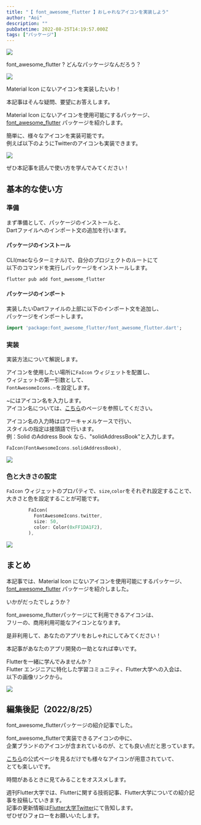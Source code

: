 ```yaml
---
title: "【 font_awesome_flutter 】おしゃれなアイコンを実装しよう"
author: "Aoi"
description: ""
pubDatetime: 2022-08-25T14:19:57.000Z
tags: ["パッケージ"]
---
```


![](https://blog.flutteruniv.com/wp-content/themes/cocoon-master/images/ojisan.png)

font\_awesome\_flutter ? どんなパッケージなんだろう？

![](https://blog.flutteruniv.com/wp-content/themes/cocoon-master/images/obasan.png)

Material Icon にないアイコンを実装したいわ！

本記事はそんな疑問、要望にお答えします。

Material Icon にないアイコンを使用可能にするパッケージ、  
[font\_awesome\_flutter](https://pub.dev/packages/font_awesome_flutter) パッケージを紹介します。

簡単に、様々なアイコンを実装可能です。  
例えば以下のようにTwitterのアイコンも実装できます。

![](https://blog.flutteruniv.com/wp-content/uploads/2022/08/スクリーンショット-2022-08-25-22.42.57-508x1024.png)

ぜひ本記事を読んで使い方を学んでみてください！

## 基本的な使い方

### 準備

まず準備として、パッケージのインストールと、  
Dartファイルへのインポート文の追加を行います。

#### パッケージのインストール

CLI(macならターミナル)で、自分のプロジェクトのルートにて  
以下のコマンドを実行しパッケージをインストールします。

```bash
flutter pub add font_awesome_flutter
```

#### パッケージのインポート

実装したいDartファイルの上部に以下のインポート文を追加し、  
パッケージをインポートします。

```dart
import 'package:font_awesome_flutter/font_awesome_flutter.dart';
```

### 実装

実装方法について解説します。

アイコンを使用したい場所に`FaIcon` ウィジェットを配置し、  
ウィジェットの第一引数として、  
`FontAwesomeIcons.~`を設定します。

~にはアイコン名を入力します。  
アイコン名については、[こちら](https://fontawesome.com/icons)のページを参照してください。

アイコン名の入力時はロワーキャメルケースで行い、  
スタイルの指定は接頭語で行います。  
例：Solid のAddress Book なら、"solidAddressBook"と入力します。

```dart
FaIcon(FontAwesomeIcons.solidAddressBook),
```

![](https://blog.flutteruniv.com/wp-content/uploads/2022/08/スクリーンショット-2022-08-25-22.37.50.png)

### 色と大きさの設定

`FaIcon` ウィジェットのプロパティで、`size`,`color`をそれぞれ設定することで、  
大きさと色を設定することが可能です。

```dart
        FaIcon(
          FontAwesomeIcons.twitter,
          size: 50,
          color: Color(0xFF1DA1F2),
        ),
```

![](https://blog.flutteruniv.com/wp-content/uploads/2022/08/スクリーンショット-2022-08-25-22.40.12.png)

## まとめ

本記事では、Material Icon にないアイコンを使用可能にするパッケージ、  
[font\_awesome\_flutter](https://pub.dev/packages/font_awesome_flutter) パッケージを紹介しました。

いかがだったでしょうか？

font\_awesome\_flutterパッケージにて利用できるアイコンは、  
フリーの、商用利用可能なアイコンとなります。

是非利用して、あなたのアプリをおしゃれにしてみてください！

本記事があなたのアプリ開発の一助となれば幸いです。

Flutterを一緒に学んでみませんか？  
Flutter エンジニアに特化した学習コミュニティ、Flutter大学への入会は、  
以下の画像リンクから。

[![](https://blog.flutteruniv.com/wp-content/uploads/2022/07/Flutter大学バナー.png)](//flutteruniv.com)

## 編集後記（2022/8/25）

font\_awesome\_flutterパッケージの紹介記事でした。

font\_awesome\_flutterで実装できるアイコンの中に、  
企業ブランドのアイコンが含まれているのが、とても良い点だと思っています。

[こちら](https://fontawesome.com/icons/address-book?s=regular)の公式ページを見るだけでも様々なアイコンが用意されていて、  
とても楽しいです。

時間があるときに見てみることをオススメします。

週刊Flutter大学では、Flutterに関する技術記事、Flutter大学についての紹介記事を投稿していきます。  
記事の更新情報は[Flutter大学Twitter](https://twitter.com/FlutterUniv)にて告知します。  
ぜひぜひフォローをお願いいたします。